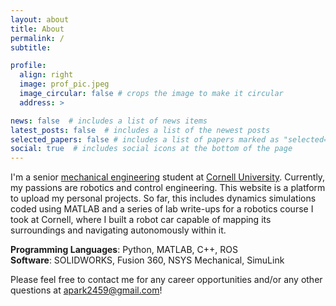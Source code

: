 ```yaml
---
layout: about
title: About
permalink: /
subtitle:

profile:
  align: right
  image: prof_pic.jpeg
  image_circular: false # crops the image to make it circular
  address: >

news: false  # includes a list of news items
latest_posts: false  # includes a list of the newest posts
selected_papers: false # includes a list of papers marked as "selected={true}"
social: true  # includes social icons at the bottom of the page
---
```

I'm a senior [mechanical engineering](https://www.mae.cornell.edu/mae) student at [Cornell University](https://www.cornell.edu/). Currently, my passions are robotics and control engineering. This website is a platform to upload my personal projects. So far, this includes dynamics simulations coded using MATLAB and a series of lab write-ups for a robotics course I took at Cornell, where I built a robot car capable of mapping its surroundings and navigating autonomously within it.

**Programming Languages**: Python, MATLAB, C++, ROS
<br>
**Software**: SOLIDWORKS, Fusion 360, NSYS Mechanical, SimuLink

Please feel free to contact me for any career opportunities and/or any other questions at [apark2459@gmail.com](mailto:apark2459@gmail.com)!
